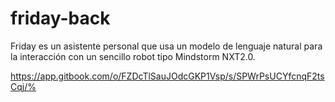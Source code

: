# friday-back

Friday es un asistente personal que usa un modelo de lenguaje natural para la interacción con un sencillo robot tipo Mindstorm NXT2.0.

https://app.gitbook.com/o/FZDcTlSauJOdcGKP1Vsp/s/SPWrPsUCYfcnqF2tsCqj/%    